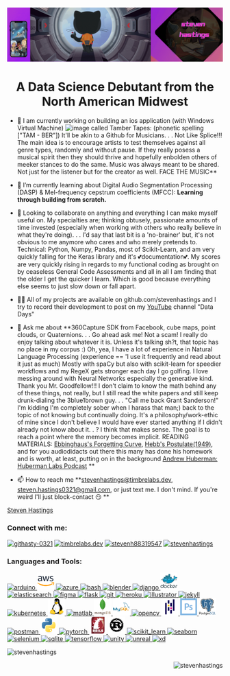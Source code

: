 ![Welcome to GitHub](https://raw.githubusercontent.com/stevenhastings/stevenhastings/main/Welcome%20to%20the%20Github.gif)

<h1 align="center">A Data Science Debutant from the North American Midwest</h1>


- 🔭 I am currently working on building an ios application (with Windows Virtual Machine) ![image](https://user-images.githubusercontent.com/59450769/180278652-f1e22c7b-d8ac-4c6d-8dae-b29c08337708.png) called Tamber Tapes: (phonetic spelling ["TAM - BER"]) It'll be akin to a Github for Musicians. . . Not Like Splice!!! The main idea is to encourage artists to test themselves against all genre types, randomly and without pause.  If they really posess a musical spirit then they should thrive and hopefully enbolden others of meeker stances to do the same. Music was always meant to be shared. Not just for the listener but for the creator as well. FACE THE MUSIC**

- 🌱 I’m currently learning about Digital Audio Segmentation Processing (DASP) & Mel-frequency cepstrum coefficients (MFCC): **Learning through building from scratch.**

- 👯 Looking to collaborate on anything and everything I can make myself useful on. My specialties are; thinking obtusely, passionate amounts of time invested (especially when working with others who really believe in what they're doing). . . I'd say that last bit is a 'no-brainer' but, it's not obvious to me anymore who cares and who merely pretends to. Technical: Python, Numpy, Pandas, most of Scikit-Learn, and am very quickly falling for the Keras library and it's 💕documentation💕.  My scores are very quickly rising in regards to my functional coding as brought on by ceaseless General Code Assessments and all in all I am finding that the older I get the quicker I learn. Which is good because everything else seems to just slow down or fall apart.   

- 👨‍💻 All of my projects are available on  <!--[timbrelabs.dev/portfolio](timbrelabs.dev/portfolio)--> github.com/stevenhastings and I try to record their development to post on my [YouTube](https://www.youtube.com/channel/UCBMTM9vYAefh_b4eCWwz1sQ) channel "Data Days"

- 💬 Ask me about  **360Capture SDK from Facebook, cube maps, point clouds, or Quaternions. . . Go ahead ask me! Not a scam! I really do enjoy talking about whatever it is. Unless it's talking sh?t, that topic has no place in my corpus :) Oh, yea, I have a lot of experience in Natural Language Processing (experience == 'I use it frequently and read about it just as much) Mostly with spaCy but also with scikit-learn for speedier workflows and my RegeX gets stronger each day I go golfing.  I love messing around with Neural Networks especially the generative kind. Thank you Mr. Goodfellow!!! I don't claim to know the math behind any of these things, not really, but I still read the white papers and still keep drunk-dialing the 3blue1brown guy. . . "Call me back Grant Sanderson!" I'm kidding I'm completely sober when I harass that man;) back to the topic of not knowing but continually doing. It's a philosophy/work-ethic of mine since I don't believe I would have ever started anything if I didn't already not know about it. . ? I think that makes sense. The goal is to reach a point where the memory becomes implicit. READING MATERIALS: [Ebbinghaus's Forgetting Curve](https://en.wikipedia.org/wiki/Forgetting_curve), [Hebb's Postulate(1949)](https://www.ncbi.nlm.nih.gov/pmc/articles/PMC6212519/#:~:text=Hebb's%20(1949)%20theory%20postulated%20that,and%20memory%20as%20studied%20by), and for you audiodidacts out there this many has done his homework and is worth, at least, putting on in the background [Andrew Huberman: Huberman Labs Podcast](https://www.youtube.com/watch?v=szqPAPKE5tQ) **

- 📫 How to reach me **stevenhastings@timbrelabs.dev, steven.hastings0321@gmail.com, or just text me. I don't mind. If you're weird I'll just block-contact :smirk:
**

<script src="https://platform.linkedin.com/badges/js/profile.js" async defer type="text/javascript"></script>

<div class="badge-base LI-profile-badge" data-locale="en_US" data-size="large" data-theme="dark" data-type="HORIZONTAL" data-vanity="steven-hastings-datadays" data-version="v1"><a class="badge-base__link LI-simple-link" href="https://www.linkedin.com/in/steven-hastings-datadays?trk=profile-badge">Steven Hastings</a></div>
              

<h3 align="left">Connect with me:</h3>
<p align="left">
<a href="https://codepen.io/githasty-0321" target="blank"><img align="center" src="https://raw.githubusercontent.com/rahuldkjain/github-profile-readme-generator/master/src/images/icons/Social/codepen.svg" alt="githasty-0321" height="30" width="40" /></a>
<a href="https://dev.to/timbrelabs.dev" target="blank"><img align="center" src="https://raw.githubusercontent.com/rahuldkjain/github-profile-readme-generator/master/src/images/icons/Social/devto.svg" alt="timbrelabs.dev" height="30" width="40" /></a>
<a href="https://twitter.com/stevenh88319547" target="blank"><img align="center" src="https://raw.githubusercontent.com/rahuldkjain/github-profile-readme-generator/master/src/images/icons/Social/twitter.svg" alt="stevenh88319547" height="30" width="40" /></a>
<a href="https://codesandbox.com/stevenhastings" target="blank"><img align="center" src="https://raw.githubusercontent.com/rahuldkjain/github-profile-readme-generator/master/src/images/icons/Social/codesandbox.svg" alt="stevenhastings" height="30" width="40" /></a>
</p>

<h3 align="left">Languages and Tools:</h3>
<p align="left"> <a href="https://www.arduino.cc/" target="_blank" rel="noreferrer"> <img src="https://cdn.worldvectorlogo.com/logos/arduino-1.svg" alt="arduino" width="40" height="40"/> </a> <a href="https://aws.amazon.com" target="_blank" rel="noreferrer"> <img src="https://raw.githubusercontent.com/devicons/devicon/master/icons/amazonwebservices/amazonwebservices-original-wordmark.svg" alt="aws" width="40" height="40"/> </a> <a href="https://azure.microsoft.com/en-in/" target="_blank" rel="noreferrer"> <img src="https://www.vectorlogo.zone/logos/microsoft_azure/microsoft_azure-icon.svg" alt="azure" width="40" height="40"/> </a> <a href="https://www.gnu.org/software/bash/" target="_blank" rel="noreferrer"> <img src="https://www.vectorlogo.zone/logos/gnu_bash/gnu_bash-icon.svg" alt="bash" width="40" height="40"/> </a> <a href="https://www.blender.org/" target="_blank" rel="noreferrer"> <img src="https://download.blender.org/branding/community/blender_community_badge_white.svg" alt="blender" width="40" height="40"/> </a> <a href="https://www.djangoproject.com/" target="_blank" rel="noreferrer"> <img src="https://cdn.worldvectorlogo.com/logos/django.svg" alt="django" width="40" height="40"/> </a> <a href="https://www.docker.com/" target="_blank" rel="noreferrer"> <img src="https://raw.githubusercontent.com/devicons/devicon/master/icons/docker/docker-original-wordmark.svg" alt="docker" width="40" height="40"/> </a> <a href="https://www.elastic.co" target="_blank" rel="noreferrer"> <img src="https://www.vectorlogo.zone/logos/elastic/elastic-icon.svg" alt="elasticsearch" width="40" height="40"/> </a> <a href="https://www.figma.com/" target="_blank" rel="noreferrer"> <img src="https://www.vectorlogo.zone/logos/figma/figma-icon.svg" alt="figma" width="40" height="40"/> </a> <a href="https://flask.palletsprojects.com/" target="_blank" rel="noreferrer"> <img src="https://www.vectorlogo.zone/logos/pocoo_flask/pocoo_flask-icon.svg" alt="flask" width="40" height="40"/> </a> <a href="https://git-scm.com/" target="_blank" rel="noreferrer"> <img src="https://www.vectorlogo.zone/logos/git-scm/git-scm-icon.svg" alt="git" width="40" height="40"/> </a> <a href="https://heroku.com" target="_blank" rel="noreferrer"> <img src="https://www.vectorlogo.zone/logos/heroku/heroku-icon.svg" alt="heroku" width="40" height="40"/> </a> <a href="https://www.adobe.com/in/products/illustrator.html" target="_blank" rel="noreferrer"> <img src="https://www.vectorlogo.zone/logos/adobe_illustrator/adobe_illustrator-icon.svg" alt="illustrator" width="40" height="40"/> </a> <a href="https://jekyllrb.com/" target="_blank" rel="noreferrer"> <img src="https://www.vectorlogo.zone/logos/jekyllrb/jekyllrb-icon.svg" alt="jekyll" width="40" height="40"/> </a> <a href="https://kubernetes.io" target="_blank" rel="noreferrer"> <img src="https://www.vectorlogo.zone/logos/kubernetes/kubernetes-icon.svg" alt="kubernetes" width="40" height="40"/> </a> <a href="https://www.linux.org/" target="_blank" rel="noreferrer"> <img src="https://raw.githubusercontent.com/devicons/devicon/master/icons/linux/linux-original.svg" alt="linux" width="40" height="40"/> </a> <a href="https://www.mathworks.com/" target="_blank" rel="noreferrer"> <img src="https://upload.wikimedia.org/wikipedia/commons/2/21/Matlab_Logo.png" alt="matlab" width="40" height="40"/> </a> <a href="https://www.mongodb.com/" target="_blank" rel="noreferrer"> <img src="https://raw.githubusercontent.com/devicons/devicon/master/icons/mongodb/mongodb-original-wordmark.svg" alt="mongodb" width="40" height="40"/> </a> <a href="https://www.mysql.com/" target="_blank" rel="noreferrer"> <img src="https://raw.githubusercontent.com/devicons/devicon/master/icons/mysql/mysql-original-wordmark.svg" alt="mysql" width="40" height="40"/> </a> <a href="https://opencv.org/" target="_blank" rel="noreferrer"> <img src="https://www.vectorlogo.zone/logos/opencv/opencv-icon.svg" alt="opencv" width="40" height="40"/> </a> <a href="https://pandas.pydata.org/" target="_blank" rel="noreferrer"> <img src="https://raw.githubusercontent.com/devicons/devicon/2ae2a900d2f041da66e950e4d48052658d850630/icons/pandas/pandas-original.svg" alt="pandas" width="40" height="40"/> </a> <a href="https://www.photoshop.com/en" target="_blank" rel="noreferrer"> <img src="https://raw.githubusercontent.com/devicons/devicon/master/icons/photoshop/photoshop-line.svg" alt="photoshop" width="40" height="40"/> </a> <a href="https://www.postgresql.org" target="_blank" rel="noreferrer"> <img src="https://raw.githubusercontent.com/devicons/devicon/master/icons/postgresql/postgresql-original-wordmark.svg" alt="postgresql" width="40" height="40"/> </a> <a href="https://postman.com" target="_blank" rel="noreferrer"> <img src="https://www.vectorlogo.zone/logos/getpostman/getpostman-icon.svg" alt="postman" width="40" height="40"/> </a> <a href="https://www.python.org" target="_blank" rel="noreferrer"> <img src="https://raw.githubusercontent.com/devicons/devicon/master/icons/python/python-original.svg" alt="python" width="40" height="40"/> </a> <a href="https://pytorch.org/" target="_blank" rel="noreferrer"> <img src="https://www.vectorlogo.zone/logos/pytorch/pytorch-icon.svg" alt="pytorch" width="40" height="40"/> </a> <a href="https://rubyonrails.org" target="_blank" rel="noreferrer"> <img src="https://raw.githubusercontent.com/devicons/devicon/master/icons/rails/rails-original-wordmark.svg" alt="rails" width="40" height="40"/> </a> <a href="https://www.rust-lang.org" target="_blank" rel="noreferrer"> <img src="https://raw.githubusercontent.com/devicons/devicon/master/icons/rust/rust-plain.svg" alt="rust" width="40" height="40"/> </a> <a href="https://scikit-learn.org/" target="_blank" rel="noreferrer"> <img src="https://upload.wikimedia.org/wikipedia/commons/0/05/Scikit_learn_logo_small.svg" alt="scikit_learn" width="40" height="40"/> </a> <a href="https://seaborn.pydata.org/" target="_blank" rel="noreferrer"> <img src="https://seaborn.pydata.org/_images/logo-mark-lightbg.svg" alt="seaborn" width="40" height="40"/> </a> <a href="https://www.selenium.dev" target="_blank" rel="noreferrer"> <img src="https://raw.githubusercontent.com/detain/svg-logos/780f25886640cef088af994181646db2f6b1a3f8/svg/selenium-logo.svg" alt="selenium" width="40" height="40"/> </a> <a href="https://www.sqlite.org/" target="_blank" rel="noreferrer"> <img src="https://www.vectorlogo.zone/logos/sqlite/sqlite-icon.svg" alt="sqlite" width="40" height="40"/> </a> <a href="https://www.tensorflow.org" target="_blank" rel="noreferrer"> <img src="https://www.vectorlogo.zone/logos/tensorflow/tensorflow-icon.svg" alt="tensorflow" width="40" height="40"/> </a> <a href="https://unity.com/" target="_blank" rel="noreferrer"> <img src="https://www.vectorlogo.zone/logos/unity3d/unity3d-icon.svg" alt="unity" width="40" height="40"/> </a> <a href="https://unrealengine.com/" target="_blank" rel="noreferrer"> <img src="https://raw.githubusercontent.com/kenangundogan/fontisto/036b7eca71aab1bef8e6a0518f7329f13ed62f6b/icons/svg/brand/unreal-engine.svg" alt="unreal" width="40" height="40"/> </a> <a href="https://www.adobe.com/products/xd.html" target="_blank" rel="noreferrer"> <img src="https://cdn.worldvectorlogo.com/logos/adobe-xd.svg" alt="xd" width="40" height="40"/> </a> </p>


<p>&nbsp;<img align="left" src="https://github-readme-stats.vercel.app/api?username=stevenhastings&show_icons=true&locale=en" alt="stevenhastings" /></p>

<p><img align="right" src="https://github-readme-streak-stats.herokuapp.com/?user=stevenhastings&" alt="stevenhastings" /></p>
